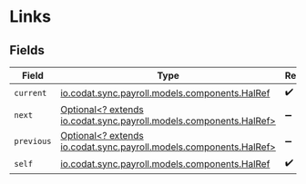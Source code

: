 # Links


## Fields

| Field                                                                                                   | Type                                                                                                    | Required                                                                                                | Description                                                                                             |
| ------------------------------------------------------------------------------------------------------- | ------------------------------------------------------------------------------------------------------- | ------------------------------------------------------------------------------------------------------- | ------------------------------------------------------------------------------------------------------- |
| `current`                                                                                               | [io.codat.sync.payroll.models.components.HalRef](../../models/components/HalRef.md)                     | :heavy_check_mark:                                                                                      | N/A                                                                                                     |
| `next`                                                                                                  | [Optional<? extends io.codat.sync.payroll.models.components.HalRef>](../../models/components/HalRef.md) | :heavy_minus_sign:                                                                                      | N/A                                                                                                     |
| `previous`                                                                                              | [Optional<? extends io.codat.sync.payroll.models.components.HalRef>](../../models/components/HalRef.md) | :heavy_minus_sign:                                                                                      | N/A                                                                                                     |
| `self`                                                                                                  | [io.codat.sync.payroll.models.components.HalRef](../../models/components/HalRef.md)                     | :heavy_check_mark:                                                                                      | N/A                                                                                                     |
